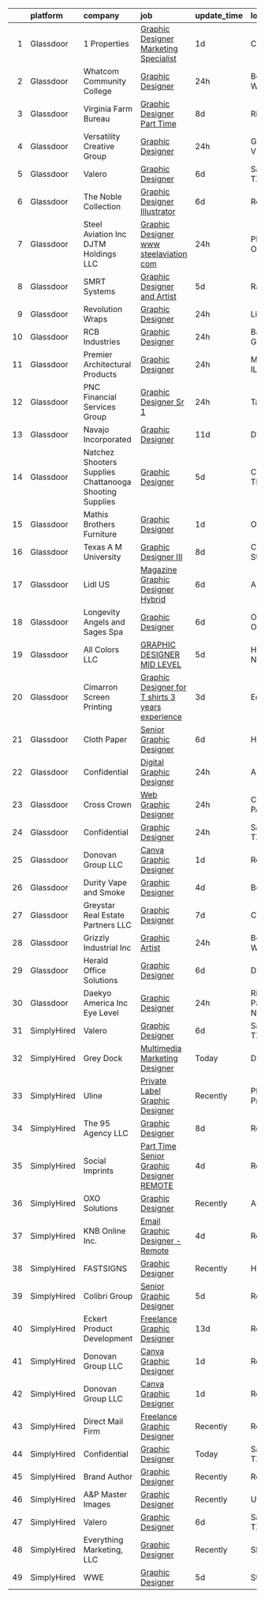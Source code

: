 

|    | platform    | company                                                 | job                                                                                                                                                                                                                                                                                                                                                                                                                                                                                                                                                                                                                                                                                                                                                                                                                                                                                                                                                                                                                                                                                                                                                                                                                                                                                                                                                                                                                                                                                                                                         | update_time   | location                    |
|---:|:------------|:--------------------------------------------------------|:--------------------------------------------------------------------------------------------------------------------------------------------------------------------------------------------------------------------------------------------------------------------------------------------------------------------------------------------------------------------------------------------------------------------------------------------------------------------------------------------------------------------------------------------------------------------------------------------------------------------------------------------------------------------------------------------------------------------------------------------------------------------------------------------------------------------------------------------------------------------------------------------------------------------------------------------------------------------------------------------------------------------------------------------------------------------------------------------------------------------------------------------------------------------------------------------------------------------------------------------------------------------------------------------------------------------------------------------------------------------------------------------------------------------------------------------------------------------------------------------------------------------------------------------|:--------------|:----------------------------|
|  1 | Glassdoor   | 1 Properties                                            | [Graphic Designer Marketing Specialist](https://www.glassdoor.com/partner/jobListing.htm?pos=125&ao=1110586&s=58&guid=00000182868bd95cad32ac354e0e21b0&src=GD_JOB_AD&t=SR&vt=w&ea=1&cs=1_0ad0cd5f&cb=1660114688702&jobListingId=1008060997331&cpc=1EC006BEB16B588D&jrtk=3-0-1ga38nmc5jm53801-1ga38nmcki9hu801-139a3e8c4904eee3--6NYlbfkN0BHIfC1zsKGIu0R3teaIu8liT7fbRNLaQeDQfcPJweUK16HKW-DuQby-UbYnZoFgSt1n5MRRHu61ZAurwxWmdWtFXdfv-njA7E-Hutoi7oANP-rVRpqZP8WCHG3hAtvkxBK6wxVO0kE0eHF8Wxiffu8XLLA0N86Gf7nJqsx8ZmRagGpOkU0E5Myp9OEydCl99RawvO-7ypuMqjG7Vbz65zLSsdHI9JbB1A_e6bmK5Sbtqfo8ovs8N9sqyqkpPiecqid5NF3nXx8NIvEDT0NlB7Y0p6cUYiFRKxYygJ3vEn4F7yxF3be79mBuowhj78sK5bkbICdBJIYmfx7wJ98_jaI1tHKxKRuYTalPNu8fVPzM4WRZNGq0X8DkyC7LAZlmdzQi-eMHVeh4q9GR-QatyOlpmNIZ13wdg3G0fy-5hoHRoP6NYavXg34O_zodw0FiJdYlcNmLDNsLp9tEKJpPcv1IDedXVSUIWbGheqmbXd2hdb7J9hUTOHJoUv1KSOVINFxV_-MpGv1TapOEju1EZbG)                                                                                                                                                                                                                                                                                                                                                                                                                                                                                                                                                                                                                                            | 1d            | Cheyenne, WY                |
|  2 | Glassdoor   | Whatcom Community College                               | [Graphic Designer](https://www.glassdoor.com/partner/jobListing.htm?pos=103&ao=1110586&s=58&guid=00000182868bd95cad32ac354e0e21b0&src=GD_JOB_AD&t=SR&vt=w&ea=1&cs=1_7d754ba6&cb=1660114688698&jobListingId=1008063394787&cpc=92BEE8AC7E71C1CB&jrtk=3-0-1ga38nmc5jm53801-1ga38nmcki9hu801-5c0aaa3471c3e776--6NYlbfkN0CHpSnjIPxMtekS58WZl5Olhjo2iWL5RjE_Boe0ccr3Ft9slSUHXB-20J12QU5NIDMgQzIRKm1a2ZZn1xF5Nuj5NVHpR1bsO65G8GUlSy0OBeWH6CB94Zr9NEnOtddEgoBbESFn4yeK40a13tKX4hMEL_NOxKcKmf92z4_SYmDg3DV9JvHQUD_1zBMcfEioRktOpQb84VG5Ib-zBUdIp235NPwY_ygOvcmybmT1hT8oBbDd1quYMHKbUJcFoeqL5r8zEC6WKmqjBtnWl3iiopoov7etY7evNLdQusQTz4MhBZ_iZeyvrzBwy_RdjLLPjkbqsgK_QTn8liAsIul74X0Ek2nwKXQz0gH6bZtPu5rYbEqyWrzONM8ywWjqZCAMaziGBw5f1BrNEl1zs-Rw18GbGgamjGM16LN2s0YPsuk8hOruHsV388s0wFvUbccQMfVv4gE4uEVhEn5Q4SfaYOi_3bedoQ5E4-IlzReam2ujlHNwrnMVLeBYaSiqud0FXUFFTYlTrxCYuA%3D%3D)                                                                                                                                                                                                                                                                                                                                                                                                                                                                                                                                                                                                                                                                     | 24h           | Bellingham, WA              |
|  3 | Glassdoor   | Virginia Farm Bureau                                    | [Graphic Designer   Part Time](https://www.glassdoor.com/partner/jobListing.htm?pos=117&ao=1110586&s=58&guid=00000182868bd95cad32ac354e0e21b0&src=GD_JOB_AD&t=SR&vt=w&ea=1&cs=1_c2672fd8&cb=1660114688700&jobListingId=1008045636837&cpc=7095061949A44974&jrtk=3-0-1ga38nmc5jm53801-1ga38nmcki9hu801-7bc8d4e062c80cc3--6NYlbfkN0D4X_QRYS2BmufYYgXxedQUM0t4X2MaWEFYSxZvJIaPT3O_nCTiknZdgvtrTtO9J8Ircli7JaT1Ss_MQtFoLfAR6VvAH-u_-x5L9JX9oiWbg_TVG6AKiSgbNUrelO0f8wMyM_F-GOnOu6ZJaBPFDeVmn8eqDDCQu4KVDrEiqx2iFsmgsHbtttzkOCDy3JEDjvj16Qk_gLoUNeRUszU6dnRlaSuaL1I_S6BX1PTqqXdq0l6irygruqC5vwnccdag4PKB4vk4a57xQ7n1OW5cKpjp04ibHiyVuVf8j9gKCaa0StahGxoL83o2_zVTb-ZWDT1F8FLdBR7FjlFWjytgQDZXVb9LAHp8u8dndK8lt0WMefQPsTM6bcYjdMh-0a4ZMuPV9QH2XE7ldzywXIUnJs4tMPs9_ccvtTmoQjFSqOkmTivIlzPc1kO200VHq8piBKceck47S9i2hGLaRX7oPVlUDX8gf7E57Q-XZzbeietu0s1N_ZDfkOeNSqyWBylWqhYxY0nxoxM7NZZC97QGDKulqyNgAkaobFTMMsnMc_iv_fbtsg1RQ4sF-GRoFZdmDT5G91bzFeEBIYyuyCQKIiM14e8GziKf9t72pxpWAdyTDAskKOvVDlaI0DCEI3-kpU45gR55kZhjObeaLgkeenmd)                                                                                                                                                                                                                                                                                                                                                                                                                                                                                                                     | 8d            | Richmond, VA                |
|  4 | Glassdoor   | Versatility Creative Group                              | [Graphic Designer](https://www.glassdoor.com/partner/jobListing.htm?pos=127&ao=1110586&s=58&guid=00000182868bd95cad32ac354e0e21b0&src=GD_JOB_AD&t=SR&vt=w&ea=1&cs=1_c5001882&cb=1660114688702&jobListingId=1008062734635&cpc=BAEB662971763A76&jrtk=3-0-1ga38nmc5jm53801-1ga38nmcki9hu801-7970885b273dcc0e--6NYlbfkN0D0ZqxdZg2TwcIemQ4yr89eGinLCR7bn2QHXosobzuZIHsiSwugb_1plVZr48VEy2XnD8YpqovaD0tJXtN72QvtqeJocTtrjsMZ0sNTc2Xpb9vuOiGgkkM-N5jiPgdMrWfdCO1t2NTzhoAHJnScav6PiUmBZwIqnqJZoVWvKk8mu13hS_iAZZDAOHjIdMDQ96Rkq6vhNF_hRnZiyosu2yiZFS7x8f-Z6a583P3uspQFwCTHUtSYeBF2R4_L3Z_9m21noJlwBBMofoLAOkReuk0YzFfXIR4ZJ9zwhhBo8gCv1q7Hq6FTvhHO6DGLAe6MPlkH24FtjBwe7KEiwjNmdvbOpc-qSkQBr-Qj6kegzkfuOJ8myYKgUEpNYHDTZyjdfK7UsS2cqcyl0QjDGI4wCtFayZOLktm9UOl7YQlvbxllZSAvlS1vqbtlfGrOIKSA4eA3BJDGTkYVa9cpNrmof2IvrT4QyDtcAKItR6iH5fnWBo7F5zFuxuf30h54hjvfT58%3D)                                                                                                                                                                                                                                                                                                                                                                                                                                                                                                                                                                                                                                                                                   | 24h           | Greenwood Village, CO       |
|  5 | Glassdoor   | Valero                                                  | [Graphic Designer](https://www.glassdoor.com/partner/jobListing.htm?pos=108&ao=1110586&s=58&guid=00000182868bd95cad32ac354e0e21b0&src=GD_JOB_AD&t=SR&vt=w&cs=1_2f5a2f51&cb=1660114688698&jobListingId=1008051620888&cpc=870769263AED881C&jrtk=3-0-1ga38nmc5jm53801-1ga38nmcki9hu801-65aaa0433a4dbef4--6NYlbfkN0DrvL2hC1bZ6ECT2sk_Va1hSBNT_RgoQsOa5JbNSenMOirO2RkJ00I0v9joLx0OVrLLSmnO9HSnctxmvr2l-dbso1DdAvWpO4AuPew1d4QdHDZPUkrmV4vOUa14c219PRgZAE-a1_UIyxXnTYd-j8vW1VcpXktDUdrzTUpgpMQi7IZDsTSG18GO4KfSIwnshSlmI8nKlcrezWnbUMjPR00US8JaIYyRTqsS4rTQ91QPCvHAzUIq-6Lk60e4mdy14KdwJHt9gfgyhLmTXky0Ndv_3zAgidKrrnUzhdmasLCml6V5oQpPVaFxONL0xUu1biHOrS8MLDhpRhAKQl3frPPQt7prc3PNnNfqV_wYy2-MhggICInrPOESsJGPgMtp9I1mDuwzLI1zPJL_vAw9X1vhyXFGwPcTxeQTNDf1XLMlbbxw2dh4RadITmEIOhDxa8FkjxK9Fi9AOAFPu-E6M2HTqy9DXF0svx45x8rlVjcQLdrdYJ1GAWed6-58I_5JbCs5ZAMcdE5DiaCnkSBUnbcA8Ff-jOT7lA2YpDixmCTX79NEl01G1hc42GpiZ73zsOjKjq8FGa9jg4rWvsMeaCW21i-F6TuZl4g%3D)                                                                                                                                                                                                                                                                                                                                                                                                                                                                                                                                                                                        | 6d            | San Antonio, TX             |
|  6 | Glassdoor   | The Noble Collection                                    | [Graphic Designer Illustrator](https://www.glassdoor.com/partner/jobListing.htm?pos=122&ao=1110586&s=58&guid=00000182868bd95cad32ac354e0e21b0&src=GD_JOB_AD&t=SR&vt=w&ea=1&cs=1_cc7f298b&cb=1660114688701&jobListingId=1008050241473&cpc=39A4E8CE329AB187&jrtk=3-0-1ga38nmc5jm53801-1ga38nmcki9hu801-faeb56d8098e195a--6NYlbfkN0BQwH7wD2gC4RSkNIv97hJpZ1fz2K5fEvY6JqhS7ap604x0dQkWfTzFOUdK1sLnxDlNFoVuKgfe2U2-vE_gCDOWhQ8ccCjGojzEgP2sgHKmahFYv1ceStdZHV3OtjX_rrM3svPTqfuWypqkSnuC9xFnt8eTc--ky8F4VGHM5jn1SlHHA-pfPGNnFBZFY8cpN1AwXEQT9CGRuGq0SPqc5aRnrY8KNxNNrSVRf7E3-AEBLWfVrKh4tzX1VMSCyxF7T8262GteFzs46X5mOSwUHx-NX9ikXAYpLfpR9E0-BsZt1d-c8PhquNl3vAX5QIaW9KsuylWiOWrM5_BT0zoSEI04MGhXwGoZiIejli2RyEGAl-9KeuYlKGNwt5VPzpFnhXV7m6uS5LKxCyjeUbd8pUBcyyIAMmtwnUrmxl_A1HGkp_hb14OsSd15RptWrOYmNSO6ggOSC6NNNePmsxnkJSORQt-ba4oUa3GlG-0WV148HDGjsnALl2FWn90vL_E7QRQZ0wP3bpqKCw%3D%3D)                                                                                                                                                                                                                                                                                                                                                                                                                                                                                                                                                                                                                                                         | 6d            | Reston, VA                  |
|  7 | Glassdoor   | Steel Aviation  Inc    DJTM Holdings  LLC               | [Graphic Designer www steelaviation com](https://www.glassdoor.com/partner/jobListing.htm?pos=106&ao=1110586&s=58&guid=00000182868bd95cad32ac354e0e21b0&src=GD_JOB_AD&t=SR&vt=w&ea=1&cs=1_2ddfe040&cb=1660114688698&jobListingId=1008063732378&cpc=786328B4A40DC555&jrtk=3-0-1ga38nmc5jm53801-1ga38nmcki9hu801-46910d26a6da8f3c--6NYlbfkN0B-pe8Gm4Hj0udb7c9Tj1p0JUw8-A1xT2E1cR9dDsAThMwvdhGtbVqJR9VxGf-3Fjod1UP11wqbVMjhtAqpYXyD_u6IA7S-rwcFDBngQkm3A8DQrFunFlSISbnefmmbZIG0JPxhPdfJxeAJ15Q13zUHHwZQtM4EoRcf4B_2AEouJIUr-bkwpj-8FbjGa-1ccI3ziHa0UOZnV1ywVKA0HYuQvS9gE4MDB7rojTb1MAasoHwDlOv9sO6gzTMMrRS0N1wfglFfWP6wnCznBIrfgh1mg_6b2RFDY_0lylGRWcPOlr8Lp-ZPSe6pnse8LeQC4DL202jkVPAFssgZH-Lg32Aitl6iTWV5y9eWNJuUaVrzDxJFY4mxGeKuhleMURPqqKRjjNBNqBkyURi50nFjBB69p3n_uP42SWs-KgEmufxTwSSAA7-Mo5GHWxOe9Ua1hGbbtvPXNJCbipmbdXwo4rEyC0_vjGNMXmqt9Aycn9rPk2-BgkeplAhwg8oopFOc7AFFeu41O6d1VQ%3D%3D)                                                                                                                                                                                                                                                                                                                                                                                                                                                                                                                                                                                                                                               | 24h           | Phillipsburg, OH            |
|  8 | Glassdoor   | SMRT Systems                                            | [Graphic Designer and Artist](https://www.glassdoor.com/partner/jobListing.htm?pos=107&ao=1110586&s=58&guid=00000182868bd95cad32ac354e0e21b0&src=GD_JOB_AD&t=SR&vt=w&ea=1&cs=1_349daf61&cb=1660114688699&jobListingId=1008053381432&cpc=F793441F64F6F721&jrtk=3-0-1ga38nmc5jm53801-1ga38nmcki9hu801-ba55070ed9c24217--6NYlbfkN0CIBn5FhhPwRXtxX900Z6tCbq2X-XKShw3uFTUnaM50aqCldGlF5wsGEwnOTWm7unoFom-rNIZXyFdW0TEj3YtmrjRrAIEB_H_EBE3Zd9K0F0C50fHb6elqKU_DFkceOE7_S2cem7qDSNrwaclqJe1S69s_9mKaveZJyW9lwTY60EYaF_LoEmI4QgBoF39IGHMEmy1biAhp8-T6liG5b-0eJ08VVpPF4PHNnd8HvaPyzT3opOF31oiI8Cph5kBk3TCkVu9oFpSUOFwa8oDZuRmtrwYQKLkpgeqswNLN9yaoSgCECMtKMc29siwOgTJO6u8e-VwobgewaZBE79W28xyVvqhyzhkZp5gt0a3oQcWMTnUr4Ik9jqwzESEGq1yi1ccEIymC7vL4U9r2u1b3BSTU6QfBJMOU-z3W49R_kfolVO1V2Vfa7j-ZT6fKcxb0UG4lWahz403CsO62it74xigeM5BJ8HS_WMrHzHHKeWM5X5vAw4IA9lWyFfYRqkQUv94FFB3U6V9_-w%3D%3D)                                                                                                                                                                                                                                                                                                                                                                                                                                                                                                                                                                                                                                                          | 5d            | Raleigh, NC                 |
|  9 | Glassdoor   | Revolution Wraps                                        | [Graphic Designer](https://www.glassdoor.com/partner/jobListing.htm?pos=104&ao=1110586&s=58&guid=00000182868bd95cad32ac354e0e21b0&src=GD_JOB_AD&t=SR&vt=w&ea=1&cs=1_e9704552&cb=1660114688698&jobListingId=1008062809980&cpc=320F474EFE2ECF9F&jrtk=3-0-1ga38nmc5jm53801-1ga38nmcki9hu801-100a3b50f9e0fea9--6NYlbfkN0D13e5WZNmL3NOCZfKhdGxhPBGABQGF4LZbiKrGlM3Wqb8ivdl3f1nicDHyvlL4GtI3uDSgBseqoJkBk13izcl-HC-wSZAP8P2M_kXfg3BylwFdajVm82Uv03koYN6b1gM7PeVhZexsax7JxYo48-jVIoQMW4QYlzTVS4LichqN1F7DfTOtIzD0NIOJafCzh5B62qzrnKFNPnvkdiJroMpBfmET2sPSQ8ogu_zenL50AmgnsdOUT1IOc486AZdv1McrkRY-IWQggDCldR0sCOi78iu7TEDuMIvto19HMJZ9D2pQbh190C8CZdkPkrtFLCxUPDCBJZKL6yyll8OAgsk_5b-C6ztb7lODWIxYbVL2JIwbtlnIK5fJvAGCIVwyJBkRNGgWaMxvYfUPILmCezcrvZH1UOggXitDjxy2Cb_uhyg_nR39TugxPL9XZ10tnOkftg8Z_K2v7sKat4yWxpTxP7j8cma_8koCVAQVgyZdljjRy2DeqpOHuGGAy0vulak%3D)                                                                                                                                                                                                                                                                                                                                                                                                                                                                                                                                                                                                                                                                                   | 24h           | Lincoln, NE                 |
| 10 | Glassdoor   | RCB Industries                                          | [Graphic Designer](https://www.glassdoor.com/partner/jobListing.htm?pos=129&ao=1110586&s=58&guid=00000182868bd95cad32ac354e0e21b0&src=GD_JOB_AD&t=SR&vt=w&ea=1&cs=1_98904309&cb=1660114688702&jobListingId=1008062636583&cpc=8AC01DCC8FF2DC38&jrtk=3-0-1ga38nmc5jm53801-1ga38nmcki9hu801-3f67279652692388--6NYlbfkN0DsBOlmEAMqZtav1V1WKZO3RUElpafjggtWvxyDQ3xFSizXPSZQh0WdVncOrghA5Uipvbk_ZKF1HxpDBOGjO4hGrN2LP0G3BESB2YPLzuqTLiNQTzubtNeAU_qRh5Y3gD1t3BpOI7EsoiUGOSgYm_UC7_egp7qGOueLxdryu-x_moJdekRz1vqMv43r7AnRHLlMQr05wkihC1Bi9Bc2ahXP2kYxZgbB3f7b5rbjy_vrIEW0ENNB5ZOflTJCOA_cKFDWFJpaBRLaF9C-4fjkV3tp1mVQVpa6_CBnAksvdca2G59Jn5PYxVHLw0gJMkLTqbU-XKpJSEWLm_DlK3K3tNJPIiTnfO2-OGEislu8NRnKKIfkXIaOfdXTahl_giaDJJ1rnPvbubqO8lSirWlyCzIiT7YtBzZWtRZLB9YO9g3N90Zr3A8Vkru1cGXm60LH5sn77u_LcCbUc37HpVqWaDV3aUwQ-FRoYoWRsx1-o1naTqQTZVT_hQ6NqEjBM4vtAKaVfzvfXeRRcw%3D%3D)                                                                                                                                                                                                                                                                                                                                                                                                                                                                                                                                                                                                                                                                     | 24h           | Ball Ground, GA             |
| 11 | Glassdoor   | Premier Architectural Products                          | [Graphic Designer](https://www.glassdoor.com/partner/jobListing.htm?pos=116&ao=1110586&s=58&guid=00000182868bd95cad32ac354e0e21b0&src=GD_JOB_AD&t=SR&vt=w&ea=1&cs=1_a901df9b&cb=1660114688700&jobListingId=1008062602461&cpc=82B3195DA92CAF92&jrtk=3-0-1ga38nmc5jm53801-1ga38nmcki9hu801-b3af24551f0da508--6NYlbfkN0AgfcQhIBsIci3WEG-Gq5VjpvCIZiW_6GG9UMSSEbKt0AMWOfAWDqSwRoKRGUHUPXNdmBBGotjU7_LvRwx0Ki-vsIT5W39qta4zG3Hnw4nwK_2sjUL3kRTCj_ZmkoybBSvQO3_e4_-3RS1fQar83gfa8MKPiObBCnqNDPBdRem7G49r3WYF_PQ5qykhNR-CLqKhpUZbCWa7FlzpWz0QpPqf-beCRRLn764JHKJweUn64YcOt0eeZXu9R0oVAsBm-dwLIUxBgeALlpIrVnCe_ayePMdOnFYCK_zDLkXsVEifGOmoiTjUKErC0yMefBfHglwgmhm20Bc5r2XYv2wycK7Q6gdADmvC5jfY3kiX0dkmwt46vWn-7aj3znGcNzZ_V0lB7wLG2mJp-YjSQAEwH85yC_pGdbFt3ZTFDtvNQ2dGBU4-sm3IxvPDQI7ZW1EWztzyz6e2FQ-bnq08I4yedJO71dk4gU5BzegTU5i9cnvBw-0Z7Lz1KHf-MVs4BhBwlZA%3D)                                                                                                                                                                                                                                                                                                                                                                                                                                                                                                                                                                                                                                                                                   | 24h           | Montgomery, IL              |
| 12 | Glassdoor   | PNC Financial Services Group                            | [Graphic Designer Sr 1](https://www.glassdoor.com/partner/jobListing.htm?pos=128&ao=1110586&s=58&guid=00000182868bd95cad32ac354e0e21b0&src=GD_JOB_AD&t=SR&vt=w&cs=1_6155ef7a&cb=1660114688702&jobListingId=1008062765217&cpc=654405A9B1E0A9F5&jrtk=3-0-1ga38nmc5jm53801-1ga38nmcki9hu801-3ef6241d4aaf2fdf--6NYlbfkN0AMofH_6zXbiqn6xehDj89HQNfpf30LHk40Y3Yl5cZTpp_cLCpVqmU1EYEhYgqBRCwx5s7A28uLIuJ7neO4TBBu6RYA6K7xO4XcLxBn3p73nz1ZmQV_61c0alk9A0ncECYP7HHvMhHniQo4Hg4pZ-wKjM1cUpiBww3soZQOmkVfMpaZ5bMGLj5YqQbwpY7p4do9x5Ih5ak81hDURdowgnN6kf8cffHCAy5sxlRYXjmbFloydjk42DiIqPOazVdh25FlFTpv5T2UQCkzlnbJCKe-8ArNuVbJ_DssAu_xYKCs_nYXooBQi-O8HHucBc5efBv-HWSeidMnEayEM_DVDq-J4sTczYu2FO_bdJWfr81AhbutrrHj3Hpa79EHEjDxDMuaIpbsaBuhpb6PV4ziSOCWtXRyt6nvdL0rruyfGWm7pE1yjrXNTjCHVyTxIqOrVjXZng2vcioEaDVO3NvbNGLcQExhWLx5yATlx7lswOhb1F4Haqs4lDR2iQJ3qQjYApvd-c3ZwzCcgW202_Em4Bw-I_otW0disztq6zKMIC4P2ZouU8vZp4L-oEg7pBEnyHKxMYTFlgvCOlmD--PwJg59HOFufIspat18-kCTzT8yTa693Z2WER58hRpJZB4wOUz8PR5ul6W9GUYWfpEAihFP6tUX93SfAuPagNLX-FOM3LUXgIA1YbosdLHB9aYUBR54BLtuVpDqGf8fEKvO4fzywqf-JOga7i-bxdQFJqdVls8bMl5gvWC63oTfGexI8zG-vuwUj4Xf8DLT7yzxOgqXDk9n_1ke0rDhfxsq-flRt6sbQdisdktsLVaCiuEVUFSr93RgNF1Vb31LtGIL3jqUtx3w1a11kihirpZgGRirpxshJwJkbqJRhp1tzYCmgm5X6yI5iHJ79Mj2cgaleu9Hrbkm0ZOpnmF4JetN9khJFvAZaZ9m1gh_0x0zRMZbhhGVqgYxI7UGIPQ36LJfPBx36nDE0kw7YGbcsFevFfmiv9R1_3RRfrEzKWGj95jYDPCQFNBEgYvkzREjqG_3fZOLGptvz6Fm5Fdzyz9ehnqPWTOpj36i3HhWEUeF9UpiYsElFXK-7OXNlRmoI7mT7ljAOsSs2Z0Av1t9P8zwxVrc6cyMnakm-_e-3i4bFyL5RrPTo_lwW_fB0qzn7nlAZsHx) | 24h           | Tampa, FL                   |
| 13 | Glassdoor   | Navajo Incorporated                                     | [Graphic Designer](https://www.glassdoor.com/partner/jobListing.htm?pos=118&ao=1110586&s=58&guid=00000182868bd95cad32ac354e0e21b0&src=GD_JOB_AD&t=SR&vt=w&ea=1&cs=1_13736bf7&cb=1660114688701&jobListingId=1008038522407&cpc=2C031D2D3FF29DE7&jrtk=3-0-1ga38nmc5jm53801-1ga38nmcki9hu801-b939904776b82a36--6NYlbfkN0DgXT7YCS3Ryk8bp4TXZWYDkJF6YoVY8FYtwaoop9vuS7oXhYx5u90B6svXuK9nTUCnArAPaekywoDSEXCEyiuJAdQWyiAdUmbew4e3LJLBWzqGmCRfXEnQGLZzpcYCwShB0KyuQiBiNbcvujz2Jc-hiQEVBXRgg2L9HJ2xAD8zNsYxBkzLefnCZ-JtC8gKvyh8NGqjMSB8wIyW72o5mYB1StMiXyJO2YivEz3MPa4JeEhpxnHoefU3nuMblF7sfY7-0sbgrYaiYaHy8Tz9V2sU4iVskr46uvVYITvTu_Rl5u7htvmSycc5cg1QWO-av1W5FtV1oM0k3csBFfK1YqkzgedjsgBBWWW1IkKVP1qR-8yQJkqvAjIhtQeLvnty22AYmJjZHxW5VKRGrOYkjDA6zKr_vq37Tu1T0hBfBMFNQP-UtXo7_U4pFRq2C5nbVIBymLT4cgXCn8IKS59poduOktahDo45tG-15HKKGiEjDdJP76V0GZ3dgkxz3nNRb5k%3D)                                                                                                                                                                                                                                                                                                                                                                                                                                                                                                                                                                                                                                                                                   | 11d           | Denver, CO                  |
| 14 | Glassdoor   | Natchez Shooters Supplies Chattanooga Shooting Supplies | [Graphic Designer](https://www.glassdoor.com/partner/jobListing.htm?pos=105&ao=1110586&s=58&guid=00000182868bd95cad32ac354e0e21b0&src=GD_JOB_AD&t=SR&vt=w&ea=1&cs=1_5308df3e&cb=1660114688698&jobListingId=1008053293030&cpc=1AD9FB1E01C94A37&jrtk=3-0-1ga38nmc5jm53801-1ga38nmcki9hu801-8779828a13d70c64--6NYlbfkN0DdLn5tXN_RiyJSiFodarGZFJKa8s6F6AK0THPBWp05MSIb68-SkO78-RX_a7OtbYyQsfed0jk7DbV8t-sWhG02xPK3eChSJi_2T_0CvZ00Pj54tCZyNdg7cICxKSotT63vRlj6pC6_7XB8LBvkBItSqf0sMiWwAL-2Mym_N1pV-eLarAeNyi6yunTt6CFi2pCylIjI-P1UqQDQKNM0UmLmb6_QYZlKWQgL_Cg0cAdUS_U0R3Lyv4b9qjaP2A3ZFy6nbyyJTnC_ZJ46KtuQkyr8nnPWItCHi7gQv7KFg5J5I90QSr9UOYI8fCRivPes0N7eeHLQuOwP6nBsrEjK8wcx5NwXDjUjfyWcI2hyANjy6hemAMPpYT4dJCeVRtuRXl6y2YCBH04dXAJFsIv6Zkel-YidnAM54xJygFegVXAxR3hhWQJdXvXhoZpLcOfOdneIhkFcxrIZIDuBn4_J6iRnos3ssrRWFwzfpIdpJheQDpS5quhHXzRcHi5T8adk5vs%3D)                                                                                                                                                                                                                                                                                                                                                                                                                                                                                                                                                                                                                                                                                   | 5d            | Chattanooga, TN             |
| 15 | Glassdoor   | Mathis Brothers Furniture                               | [Graphic Designer](https://www.glassdoor.com/partner/jobListing.htm?pos=120&ao=1110586&s=58&guid=00000182868bd95cad32ac354e0e21b0&src=GD_JOB_AD&t=SR&vt=w&ea=1&cs=1_04181382&cb=1660114688701&jobListingId=1008060307857&cpc=3DB599BF2F4828F0&jrtk=3-0-1ga38nmc5jm53801-1ga38nmcki9hu801-4e1ebc7f65bfd504--6NYlbfkN0A-djQU7rdMI0qb8v3n278GJbzO_sCQ8CwulPSqKBKL70rwJX6FwugYe260M2G7gBq7SzfM4VLfyC7KQ5AoDVu76FWbsaY7IvCEf-h_96juX1pW24i-PoVfAwqLjtyzRTZMmzkWTD5IVhRpe4pj5AZpxWGuNbq0Gmuaprl5gB-1KVFeT1J3wGJkLoywU_GkEcFYPgp7ed2nxz0u4xXpvZceXbyGvJxDgW8jdINKAimgkxC1EP09mPg2pbKMku1oWtVjeFmQPMdWS9mE6t-KE1QTqf0IAkgYVXiW-m-Oifx4H4CgAkTn_QAcyX7tZ22Ro6byppucDOXAFre60ZL7tOATNcy3Vmz7sRkxbLUvWhiA6I3-fR9XHzcfNO7zuJ_hIE0BG3XAwEOlVg_JvFrIM-nXjDMSgORY8BCqbNpIbPsI7UxiI_SWaNMOxyC9fn74dpSG03lwv3jEmJaVakXDwZFnZqzXQEGoCQHLGZobhUufQgbm199rMFKXqY0wKcghFmw%3D)                                                                                                                                                                                                                                                                                                                                                                                                                                                                                                                                                                                                                                                                                   | 1d            | Ontario, CA                 |
| 16 | Glassdoor   | Texas A M University                                    | [Graphic Designer III](https://www.glassdoor.com/partner/jobListing.htm?pos=102&ao=1110586&s=58&guid=00000182868bd95cad32ac354e0e21b0&src=GD_JOB_AD&t=SR&vt=w&cs=1_2dec74e8&cb=1660114688697&jobListingId=1008044596364&cpc=2F2C49D632A77FE0&jrtk=3-0-1ga38nmc5jm53801-1ga38nmcki9hu801-7eec87ae4d6eb651--6NYlbfkN0DakAe_U2cOGh4VMdOf8vFEGhXP9L9XBqa1ytWQKoJqTfqvc3LJbXSSRY_vx01DluCZ98p4-Bo_ETEvlJ98ci6UK1hdfNcOPkDgalVPZ7lguqZviECa28jjmWimr19oxWd0X69UrZO05eV0-txa2znGgVaObK7624EXwHHxgxxxqi7cSv6A-uBDAMkZY3GJf9_9crtMWcdEgj23O0w5qWqDkArN_-E2k3VNdiMWUhhSz6d3-kEZRLmKx7mOpjSdkEIM_3rFS0cWiuTuyEgbTgpr7yXFwUT8sN5H-O48YHZy_Mnlf9jKuOCACJQc3oGPA7zvEgS8xp0-kig9xDD24v8d-OAJWE7J1Tt2KvAyS37OFl56uNZornz9_veVk34isMl3CUFHrSHONDk3mOwoXWVDqNreksVN51IgEfrcBwLFRmiF9dX1ZzZAdFgNB_9_MF3wtmbR_Ljt42i-53Aw7U2tGv7Td3QmiDDGXGAfxLaLCDmqZBvm-i70IprS2V2eqJJkSy4hgBScDBamH1Jc4nFVF4DR_2kRjdgO1E10jY4nvyGSBXtoB_Q3tcVh15BuL4s%3D)                                                                                                                                                                                                                                                                                                                                                                                                                                                                                                                                                                                                                    | 8d            | College Station, TX         |
| 17 | Glassdoor   | Lidl US                                                 | [Magazine Graphic Designer  Hybrid ](https://www.glassdoor.com/partner/jobListing.htm?pos=115&ao=1110586&s=58&guid=00000182868bd95cad32ac354e0e21b0&src=GD_JOB_AD&t=SR&vt=w&cs=1_24ca8b21&cb=1660114688699&jobListingId=1008051173274&cpc=883DC43018083D9A&jrtk=3-0-1ga38nmc5jm53801-1ga38nmcki9hu801-ca63947a432bc4b4--6NYlbfkN0B7lF4gd9LLEYBrGqWuHscbhgZWYIDZvIdUMuh70svRVlXrsVJWsAe4yv5l_hMWg7mBILa72tfLSrcRajTW3CWRRFVnSZqhe-c1pKE2837t5prZ-F7f6Nx-3VhE_Rx7UaTLBXydj5jV71VOsjt83KxTLL8dzQYLqXHY-AJD2I3ibEFOwYUDyHG0EM3D88ofzW-bhRTNTbnrq-GngMzWLolCCwFv6QAxT2HPs6W0n-hScj2sNgngvyJaBdbQmLrmWTNCsVrngrLYp8WYmi_4UmaR_ywgGlgaluSOE2WlOCMdH62PzfDS3M9TdgXwnjDPnaX1spiOKmhRoV6Adp2DT8xJbY0vSeDHs_40prkAm1i2crf5g60JN9KxZZCQvZR5NjLfjaY-_AiXUyR_Pfx87Kr4gidK7Ggx1hRmGEZAJPkW8zF3i97W5xBuOHUBeOASNE01CrThKdoL1sDwPQnbx7fnSds50GgYNqAvtim7mjTsWDASrwdKrmLkK5gY6HAwjwUPpPsPkQ7hrU1UigIlK5tszE31tnSH4zfSauNAjbDafTa3clJu_s5kmRZCmCUiCTuDBMhQX07svCg5bcuCOCQE)                                                                                                                                                                                                                                                                                                                                                                                                                                                                                                                                                                                    | 6d            | Arlington, VA               |
| 18 | Glassdoor   | Longevity   Angels and Sages Spa                        | [Graphic Designer](https://www.glassdoor.com/partner/jobListing.htm?pos=123&ao=1110586&s=58&guid=00000182868bd95cad32ac354e0e21b0&src=GD_JOB_AD&t=SR&vt=w&ea=1&cs=1_b0db3009&cb=1660114688701&jobListingId=1008050454239&cpc=90C4CD7F4113B630&jrtk=3-0-1ga38nmc5jm53801-1ga38nmcki9hu801-15c71b940c39f9f4--6NYlbfkN0BxkLIcfe0oqaYINownie861a0BJtkzmJW-WyGv8J0JYNFW8oQHz1wbvRYkxWCYJWjLd4YLwsY29QoGXX_FUHAaXnHedxdqhNhVCh48nsSNLBmRa5tuLxMAyzBt3FiaW4KgP9zh_i90gz5UAgHkHTEMoWLp4RghKXT75Wg1YxJtLHJt2XpbhV164-rVVzFH_ACJVhLcnW8UY0YFD7QEjbg1foLWFntfW_CsdKUrJyfyvsxpFIqtB6Vzfw6Ik3v9GpV7DEI6SuJ_N1mWihjH3zWKrPuMsCfE2a1oYxglWPYS28cXuRwqDKUqr_SVPIg56LIabbqgal4xhIg4Vc2uD_xaqBhvZRmK9pXSOgvJq7i7dis6WsPTXc0nM6JTuJPRJaMmWOvcnR92E1TWyfZqzirLW4jJkY9QsOdWhSVgGswfhoD3L4O1gbniLs_MiUa6w-UQ9bvqgHhY6WqUpladmlAMB6P9RgC3JGndjb6ktoJOnwmykrOytJJoyLmlvijVnBc%3D)                                                                                                                                                                                                                                                                                                                                                                                                                                                                                                                                                                                                                                                                                   | 6d            | Oklahoma City, OK           |
| 19 | Glassdoor   | All Colors  LLC                                         | [GRAPHIC DESIGNER   MID LEVEL](https://www.glassdoor.com/partner/jobListing.htm?pos=121&ao=1110586&s=58&guid=00000182868bd95cad32ac354e0e21b0&src=GD_JOB_AD&t=SR&vt=w&ea=1&cs=1_92a31a93&cb=1660114688701&jobListingId=1008053585287&cpc=BC94DADD91C18169&jrtk=3-0-1ga38nmc5jm53801-1ga38nmcki9hu801-0a2e8a3066e11b4c--6NYlbfkN0DfhRLDY5E7BVY3xhBTAobuSaZ3WR2SqAJ-w4NHeQGDZ7IzEziFaDSEEd0eF287Ezssw-XiIcVxe6g9rvQHdUx7yXVBhSo-gR22SFiln21-EqGAqaHRmH4weInW3_kehEVPbt83m3PoIIAUT_PfXKFCHvpC8DE_sxUKHn2iuSdBgnnJ7ZBFzExt4JmE9WP82g6EpyJVBaxZ1xIyu5GD3y3o14gRtbj4wVr0ifHAgHzyJWKqUoGXAXg-lK9VU2MQ7ZTHq8nP878ubbtiJdxtpcPKtIQWnP0QxL2xy358ayZkz_ZAUuvVRddsAbvgtzcz-FbaXEMqM0RIpyyx3sudgmZJFg8KZBt5JOWMTp51Qd6o8fZk6J-iPRumzc-mUFM7dBWNonex_f9xRI46cXLFOJGaaP3AN99PBWciJrJGkK-7vjOCS48DQ_Y3BCdPyM6lv_vpqhBHl_PH8quMI-GZjMAbrtZPAiT5EgRAuxV3dWoYjuzP6EN7fMSSNhkAv1haT-s7nCzQ9D4dNw%3D%3D)                                                                                                                                                                                                                                                                                                                                                                                                                                                                                                                                                                                                                                                         | 5d            | Highland Park, NJ           |
| 20 | Glassdoor   | Cimarron Screen Printing                                | [Graphic Designer for T shirts   3 years experience](https://www.glassdoor.com/partner/jobListing.htm?pos=119&ao=1110586&s=58&guid=00000182868bd95cad32ac354e0e21b0&src=GD_JOB_AD&t=SR&vt=w&ea=1&cs=1_91ad3940&cb=1660114688701&jobListingId=1008057373579&cpc=40021B6B9FB64F38&jrtk=3-0-1ga38nmc5jm53801-1ga38nmcki9hu801-19542cd2b7588ac1--6NYlbfkN0C9nBMk8ktorBdifuLA2qai5G_fmPG4BJReNgYQnZZyTl4XIosj9fInH8ckWMcZ1Gte7JgKinavMrc26aSOsYoVJy3O9F37uknkQnWxhnzGGqG9tEdL6Y86OCM4HAyTy4QrpXX_zA-YoM9YMFaB0VDhAS6fqk5UIqy8mYm1YDQzVRlD7S_kZg8VqnR-juFL0SYalfNhFqUt6aVOKT0FuR9ReZfWz9WPHj8LjhtYLvJhD5CiuN3ll0Sawuw7zfce-u1RONwYN0x9i7G1U5uZMWs99rSRIDD7cku7sDN_ODH4KcsbAWFoQhkaMGc_9uYF3VVm9ElMdIYFhSvaDJMae70uIB6w0cELEelXp8jqBtdpNJ_CZKVdp9B1B1MF8qRyzQma0Mys05BIj4Iveeg2SL-99TaNG7yApnDxHykgGiIz--hPvxOM8qLc2YtwMf4P1LvApCre5JfVVLZPmAjIxb6eSl6S_973VJl1twRp7fzyiJzV4iEtMyXxdJcBIS7woPK3BuH1h59Yyg%3D%3D)                                                                                                                                                                                                                                                                                                                                                                                                                                                                                                                                                                                                                                   | 3d            | Edmond, OK                  |
| 21 | Glassdoor   | Cloth   Paper                                           | [Senior Graphic Designer](https://www.glassdoor.com/partner/jobListing.htm?pos=113&ao=1110586&s=58&guid=00000182868bd95cad32ac354e0e21b0&src=GD_JOB_AD&t=SR&vt=w&ea=1&cs=1_172bcc7c&cb=1660114688700&jobListingId=1008050555356&cpc=AD396490361E83B7&jrtk=3-0-1ga38nmc5jm53801-1ga38nmcki9hu801-e20a2ec203d4fbf1--6NYlbfkN0C2MsYJL2-v0hr-Ox8pePttoXTa_LO6yqdpWnMQbSkQSGBzhaXrqRdpWFnAU8LsPqWmLjH-oqKJhf6RnkPiynIcLhSpwWFGMRPOy8pVFMipsvaSpqOPBfoRlpxp7IyZMIdHk1HYq3veh8pVoiTl2Hl5oJbSqUtHWgqnrD76zahKrNdmO-MLTDkIZMMkCMFQZxKW9bjYOI67_9zb685Ln6bLSTXqJ_XqceWhAFyZxYBAq9UkpKP5oNx9Hi52a_nTujycMVYoFtvx8AEwbpEqS3GDQe8wKsoJh2NbjzO_uWEIMQ6r27fKy9fw54sIupndaTEWeGzsgu7SxUw0IOEZEvvJl-3Q6JVBPVOf4FiwLsJno9-9odfaZwVh-qRV3v8MdzpmW8Kt47jE8xGsjrFL6KBnpna2krbcpt4hN7fdrURblHSoWPrUGssAP3UIrdG5tTdMYMcAA8ZEBWxiiiNq85P6I_PK5Nv8zBv6ikANzSjMOZKQ1uWa2XKyQvO72mfgVS9YZUdH2ieMIg%3D%3D)                                                                                                                                                                                                                                                                                                                                                                                                                                                                                                                                                                                                                                                              | 6d            | Henrico, VA                 |
| 22 | Glassdoor   | Confidential                                            | [Digital Graphic Designer](https://www.glassdoor.com/partner/jobListing.htm?pos=110&ao=1110586&s=58&guid=00000182868bd95cad32ac354e0e21b0&src=GD_JOB_AD&t=SR&vt=w&ea=1&cs=1_2c14a000&cb=1660114688699&jobListingId=1008063746773&cpc=F5E96E35A1725171&jrtk=3-0-1ga38nmc5jm53801-1ga38nmcki9hu801-6d1d13ccbe699e74--6NYlbfkN0BTy4Vq3kUv-8E8fBOrhZt-7WJQYqv7u2ur6JnxlE7nq4-qXnbw0pV0UrdyI12e7CTAfiQqyE0ao1TCDxJeGbfhSbA70wI2PjvG_WFsEcrNd7wdkLDaL8iy1AYTr56OYfZvkGuMo3WEwEmMBSkpCVyDmVIOlr82tZpSZlaeFNj3jx42PSS8ztcaPv8eEum8SuH9-DojsoEbKETGaWrb5wKELViYJgXPOa4CUUtvr8eFBJwS8czWckr92XtNF6bwo7sFmjbzXDGqsDsABXF8aLZtI664Xr9Limlr3UlvRAdcwLarkRGKNQQ-ICc0AaTH4pEKNl7JIm7C6lbvHImR9l2RFq2SJZGb2C_DURSMHgnlzuy7L9KS8qKbMT1-sLK1xRkKTrIxssR8gzSLYzFqSoFHeTc97P0Rca9EwDcNkKy41FdiBeHAeoHxT59pbRzzNnV0-YtO5gWmYgYTs1LsxhVd-mSyY6DeOc87GxqjR_uYxCXbbAvaz-H820dTcXmyDnE%3D)                                                                                                                                                                                                                                                                                                                                                                                                                                                                                                                                                                                                                                                                           | 24h           | Austin, TX                  |
| 23 | Glassdoor   | Cross   Crown                                           | [Web   Graphic Designer](https://www.glassdoor.com/partner/jobListing.htm?pos=130&ao=1110586&s=58&guid=00000182868bd95cad32ac354e0e21b0&src=GD_JOB_AD&t=SR&vt=w&ea=1&cs=1_5f47736e&cb=1660114688702&jobListingId=1008062855007&cpc=B576E40E3A51D23B&jrtk=3-0-1ga38nmc5jm53801-1ga38nmcki9hu801-b9f23e2162c7512f--6NYlbfkN0Bo_CM2a8GgFIiw_-9fb5ug3xmG_MFCzpxBl7ntROtVZY8vaamdbhFss7akmDWxxYlvMkrFDR0g5590SHLqF0SWIHIZgiAuK7fpW9pe8_1AINWiAcNSSMcMHFy1D3DNTCNZl9EE6dar_Y-XbQPira2ZUyFeoApvefDLOniYUDOr2AQysTK-w6dzF0UWPjE70tOUufhTDlpYsW29FfVcmK97Aqzz4xLH5os9dTQu_HXaf1EMCAyIS0nzf8hHBHrBMqhCVycPAeit7ujxowVZzI94CHTNvFyynb3B5j0DIJ-0bXh1XF5_A32Xqpst4PKtSzuoBeb_Yl2DARD5NaYsXsdtNKXZkbx7h7-i8GhZ4Nl60rNEhetJ7MOL6YmGClhZHUnpq93Je80MSGPW0jA9utOdqksxgoGqpf-Zw9nmlFYWP7OLAho2PTWrN4hzYhh0e6HU98r5udWL43Pyl6VIXLMIPkaoXv5O8DX17FRamyNhoVNn9qzpnGodSSIhfPKUyPHTFkUH25ETmg%3D%3D)                                                                                                                                                                                                                                                                                                                                                                                                                                                                                                                                                                                                                                                               | 24h           | Chambersburg, PA            |
| 24 | Glassdoor   | Confidential                                            | [Graphic Designer](https://www.glassdoor.com/partner/jobListing.htm?pos=126&ao=1110586&s=58&guid=00000182868bd95cad32ac354e0e21b0&src=GD_JOB_AD&t=SR&vt=w&ea=1&cs=1_477ba4ec&cb=1660114688702&jobListingId=1008063010642&cpc=5E31031E1AFF45A7&jrtk=3-0-1ga38nmc5jm53801-1ga38nmcki9hu801-51155d41fd8a4917--6NYlbfkN0AAIEZtPHxc8ki6YUcSwk6dfw4iQYRQ4TvB4BAw6CESLabTx27jQoB8Ke3MOz9BRQEN4_BqpFqspHWTIaadMLHGAFgiWle_0xe55PYXJj_65bcBAVduoh5ydlHltI3Q4x4mzPMvyFGkwMGJLHOOOO-IRqVlA-fWsY1KPUoDY143h0nPRfCxIfKfRI1WCd0BLY8N26HlzZbnbLo6V3CAoLqEcdyWxiZ2Y1us9oZGhdlPimjfViMO6rzgP0RZ322Oj4kqtXefGMd7tielHSEt68VJkDlLMqTD0zVxzEgzh4QvvOsIGhef3djVJ9_0ESzAfxj3OMJbyj5uaxD4IoDXcQGoq3US6yJw0uO97nwO2MAEGwExdqKOJQxccVNDMikTkTxU80ivY_SK_xekYHhM7IlRHY_nliifh3PUHcROeHPKqdw-jAXstvnkBw0rokZexBZXIx0AmstR-MTnoekpUu3_VX3rCBVoFELTPouNeKUur6gMHpFVQKniVKWkcrYkzaI%3D)                                                                                                                                                                                                                                                                                                                                                                                                                                                                                                                                                                                                                                                                                   | 24h           | San Antonio, TX             |
| 25 | Glassdoor   | Donovan Group LLC                                       | [Canva Graphic Designer](https://www.glassdoor.com/partner/jobListing.htm?pos=101&ao=1110586&s=58&guid=00000182868bd95cad32ac354e0e21b0&src=GD_JOB_AD&t=SR&vt=w&ea=1&cs=1_6fcd0b73&cb=1660114688698&jobListingId=1008060685448&cpc=155EB9D5185558AF&jrtk=3-0-1ga38nmc5jm53801-1ga38nmcki9hu801-f451a6fb5bc601e2--6NYlbfkN0BJ_AEIqZhgZh0QtBJqLEOAG-wgsqijbWkj2raAy6JciyzPU3skVhMSWRhWZfxsl-0jraDw0OTcid7aqF_rtPrwThwA3XntpUk6Adf84SuCAUqKaRumHQAoFNA86lfeYIMicO9o-lJzFgLQ3oI2cpQYJy9Mv-0s-tItmoU0kvG4l_57EXRuM46qDWjvQK__U_vy7j_x27iOyfHyS6N6oaPqhVQXYv3vkcrvsdJc_5i4xuUvHoNcY71T_ViBstUOSPVVnHepsHr-aNYfS_LRekGdE9ir7d2uKa-ExenCqFDpAOKz6iAYEMezEFoNC3rzmvjroC49V1r9x6wva8IRh_D91SouKz466nd658JjaRMVLPUxxxW4MJHCEjlQ8QCTOVozk5kZN_jVTl-mkWXypZFUt43HkKikMTVLrwdbeHT1eGwzmwY23ZqcF6XDDY4oS4xXJDiQUTlKUre_DGvBKYMqPXmw3yiGKNaY0MTbu_CdQIDICYa0MKpwxYA4Ftd6YtY%3D)                                                                                                                                                                                                                                                                                                                                                                                                                                                                                                                                                                                                                                                                             | 1d            | Remote                      |
| 26 | Glassdoor   | Durity Vape and Smoke                                   | [Graphic Designer](https://www.glassdoor.com/partner/jobListing.htm?pos=109&ao=1110586&s=58&guid=00000182868bd95cad32ac354e0e21b0&src=GD_JOB_AD&t=SR&vt=w&ea=1&cs=1_b52ca57b&cb=1660114688699&jobListingId=1008055875409&cpc=BCE4811A78D39AF3&jrtk=3-0-1ga38nmc5jm53801-1ga38nmcki9hu801-7b241f09a332c7d6--6NYlbfkN0CtwOkgDuej6vPfWODMxjOIyNEohQmdYMppGq8y8dOpBhDQGscm3dodEGjRaKyOZrUa8qelWpsC9zRaNvm-2xiCjjVSW6lxgVCVm3E5N92ryou6nscBIymKCZlvwGMJDy5BYUg51Xw5yUPkhB9aGC4WT5kAweYy7Pty-CshMlLtPah62EOr0xIIoW6ZkCliM22Iu4dRidT7LVUGp0aQq0XxnpA1DWmPuy3igpN29N1cRgmXiywFDKkF3M_xZjhOWecWta1SoRjAcXzN8ogYYK4N8WTh2jcHnnn2ee5SmoLmvUbeC014BYWlrJbpQRVJelWgk09_E6JY_LYjP4Q8jSDvI99t8SuDbPfQjg6eP9KemXwJxttgmsmXWoFSSbknFrRlcYuYks6azH7Y64X9d7eMjICRY4oXZubIQKRHf-edw2Uv--fp7WAkmkFhL-Jy0MfWjY0c2feb1JTJYNVhA7KqLKDmFdyGC7b4nYzaw-Kc1rQsGSvmuMICJBOY_Mwfqw3RBU7G8g2Osw%3D%3D)                                                                                                                                                                                                                                                                                                                                                                                                                                                                                                                                                                                                                                                                     | 4d            | Boise, ID                   |
| 27 | Glassdoor   | Greystar Real Estate Partners LLC                       | [Graphic Designer](https://www.glassdoor.com/partner/jobListing.htm?pos=111&ao=1110586&s=58&guid=00000182868bd95cad32ac354e0e21b0&src=GD_JOB_AD&t=SR&vt=w&ea=1&cs=1_27e2252e&cb=1660114688700&jobListingId=1008048417001&cpc=8795CF9063CD573D&jrtk=3-0-1ga38nmc5jm53801-1ga38nmcki9hu801-f75e71638366399a--6NYlbfkN0CTdikV0h7gYdTL-r77Bk3EToprMkIROFWgTEDB-IUf0vfK-TJLxdNWSj4HE0DMYS5sJHsxFsZrYmay0oc5pwk3rGuUo1V50Nd53K03wmuwfhhdoocbd-oqk7tO-KCi6CNkCWiDJi8xs3H2nfNTX0rihAcxU5AcEKvbZoDMgf9PcDmbdenoeblgzN3xr_iZUwaq2Bm30hxe0dGlZyfYQqghpvQ7fdsdJOL5DZ8c8tw7yuqVQKhJSHQrqf5xfF6pzRDgLHSn7xroowm_mRillbFkJTN9Obf5alNwn2M90uTusaLJ84U2f_Y1pWovXmnqGrAVKhdHZJkc9BFZivMTzJF6-UERBOrT7jEFaDCQz2LnRJ_f9xl5HAcoYJey3dJhgFnJHAjQ86iiQQDtqruH0_T2LV7Cn1UdQy8yx3gvMuvIp-dRBoQgFn-TZj2ne7FouMHyBEYd2mJ1SQTwrGzbKzD80YCMGtKNnGpAAJnAV4_LfblyqZyvPAf0)                                                                                                                                                                                                                                                                                                                                                                                                                                                                                                                                                                                                                                                                                                 | 7d            | Charleston, SC              |
| 28 | Glassdoor   | Grizzly Industrial Inc                                  | [Graphic Artist](https://www.glassdoor.com/partner/jobListing.htm?pos=124&ao=1110586&s=58&guid=00000182868bd95cad32ac354e0e21b0&src=GD_JOB_AD&t=SR&vt=w&ea=1&cs=1_939e6c3d&cb=1660114688701&jobListingId=1008063527356&cpc=B576E40E3A51D23B&jrtk=3-0-1ga38nmc5jm53801-1ga38nmcki9hu801-fefadc42562213e8--6NYlbfkN0DawVYI7HD30P2QRuGef6EPPZz9uRqv1crKV32K73dEGO5VcqdAn2LDP-rBYfcdDy5U-Bx2kVdfC6iGyCVd20RkQkBABXBVJ0YhNJE682_ck5r3vyHEjZM7aAbfS955OAEAhnVyQTHTSsF6YPHFWIT0zeX7uM52CNO0MdJzp2FKRQEfbGumET4UJzUDk3bvDKTUbR2LnW9T_cPWMbYeIUzgT1StDN_cRtOHr4A7B2HpqDYIItykcGHcHRg6tDWmtbdrCjNYBdYwWgcNgM_0ieILQ9TZibtl4SsUJ7JzqI7cjVyXWLDm9qamxvLenu16Vv6uAQ1R4jkYKIK9bVokpeWVpe9ofUKTU-m9XIyRA6IAKa-2l57tF72Y_3M2riXqammxMiizKvPd2efcw2EpSqhTAXctQzpVsXwafKJzuzwZohUbd5gylLJsOsGZPyY2ZBGScENwScdwDe-X_AosCo8MmnmgdP8o5v9DEc5Zqdzw75GsKnWxuyt_cxDbfNJtfseeWOi7lFjgW5OLO58Xxxhc_rjAH6z7sEPeKy4NuWnk6bwJJylt42BzSt7vvHlvhG6cNu7k0tqjtgudSeFMQzoy_rgbcTJOaFWLjfLmK_VvlDg0HMMw_wh-exEiZ-4lHa8TXqI1fWbU-FCpqdY9tf_GenJfjGnh7xHFJv4bN9jINRGoA01z1xJKo6jPNQyZaveDTGQnV3m77O5fGfEqbOA42e9W4pvSZrI7gcA5yCjkc8ouJV0K38wM5td0xNcOLCblt2Wd1Mn1lw%3D%3D)                                                                                                                                                                                                                                                                                                                                                                                                       | 24h           | Bellingham, WA              |
| 29 | Glassdoor   | Herald Office Solutions                                 | [Graphic Designer](https://www.glassdoor.com/partner/jobListing.htm?pos=112&ao=1110586&s=58&guid=00000182868bd95cad32ac354e0e21b0&src=GD_JOB_AD&t=SR&vt=w&ea=1&cs=1_7a6d68c2&cb=1660114688700&jobListingId=1008050206895&cpc=8638028904E281F4&jrtk=3-0-1ga38nmc5jm53801-1ga38nmcki9hu801-0d93ffbbc3ab73af--6NYlbfkN0AgFoFoW9UmvOVDwZdp98CNrlDRkvy0t8vpxB2Vwhnb-73Mpbhl85TDDZdq2dIZfQ17hBOIYByxJnyRXJo0jHKKh9ympjWQSJbBXQuxGpRElfKhEUElyjSRZI3ZCdiNJ0ino9omneMNH3ukan4gIaIOPbMEKtEzjY4CQv8oy5RDf4rjr8mcb5wen7u-klc8ONSEhNIIk4cRIY7pCU0sCYchlfX9PGdtuPDhOuOZvF_93IZf3oVz5dj53T696hS0gMNwNof0EEIChiD2QuTnGHev7o6rAfnUAurXpLcActpU9xCEV5zsO8WzVoTORnP7unGhPON5GAZhzc_J8Kq4QZLJIN2BQI4PhRhtmwoZlS5YijOKG4R7MPf3tgoN8gW-ekxJ4m30Ji6thLVHMwmdd-u2WHtrpQPa7PzbgoRsXrlPKtomXKh_6xYbUwPqCMgIcoefWzGm9Bo0mU81ax1FafJwjlUifrQlF3DbskL1BfMlYHN0h0a_-ylEyaYDc1zifkc%3D)                                                                                                                                                                                                                                                                                                                                                                                                                                                                                                                                                                                                                                                                                   | 6d            | Darlington, SC              |
| 30 | Glassdoor   | Daekyo America  Inc  Eye Level                          | [Graphic Designer](https://www.glassdoor.com/partner/jobListing.htm?pos=114&ao=1110586&s=58&guid=00000182868bd95cad32ac354e0e21b0&src=GD_JOB_AD&t=SR&vt=w&ea=1&cs=1_ef334655&cb=1660114688700&jobListingId=1008062939924&cpc=F7A2269C793D5877&jrtk=3-0-1ga38nmc5jm53801-1ga38nmcki9hu801-56a7dcd857b4dfcf--6NYlbfkN0AYUfIZYEnw0ZWLQ15-hEi6qBVkEbDaUIDtRag2rCwzGPK1xRKJNznJTqjnH6f-Sn_0zZqn66lKwSg_7ud4sMe6HXLcszS9QszcMoGEc8aPczjgcXVyphYMEqseWzmAMNaVO9UCznHweicvlzwodL8U-KJwdiIBvxLOxeFHgPRNVWj6bw_xFYWCVvbch5hR5PXg56W54oo9OqjbV2kVl8rj7nEc0sXhAWkevFl07cr9Ml0ZSH_w5I3ioiTO-OwaqWhlt5fgTmYreF2_G4aHddm9gW5RF9pLuRZxhZrQ7nBfX0SuWPnNpycGXfQlRAi-olhhDBBu9bHhcO9MAWg5IjkCLzi0bsVqQOhaj9kOBUDkj6lFZGSgFoSZYZtF--4Ge2yfYYkfefpX-tUxRKXsWF7YZHYctWZLuQ9w3bWR_XLTL7JT0QFOdh64KHZTWcYtUdmxMnZb4ggsWvgqEuKA653kOMUuLk2Q9Bzjb-5hQJAqOdQfgYxKjrI-oFrWEQDnpo8%3D)                                                                                                                                                                                                                                                                                                                                                                                                                                                                                                                                                                                                                                                                                   | 24h           | Ridgefield Park, Bergen, NJ |
| 31 | SimplyHired | Valero                                                  | [Graphic Designer](https://www.simplyhired.com/job/CNuc6QoYIf1z4eq2bPZc-xImjIee5AYBBoGVPd8qUXZQfYgTuVNmlA?q=graphic+designer)                                                                                                                                                                                                                                                                                                                                                                                                                                                                                                                                                                                                                                                                                                                                                                                                                                                                                                                                                                                                                                                                                                                                                                                                                                                                                                                                                                                                               | 6d            | San Antonio, TX             |
| 32 | SimplyHired | Grey Dock                                               | [Multimedia Marketing Designer](https://www.simplyhired.com/job/OY9aJWBKQwl_qDmVyk9NaWxVFQb4hgnkGTcbkrAO9ELLoAn1joghSQ?q=graphic+designer)                                                                                                                                                                                                                                                                                                                                                                                                                                                                                                                                                                                                                                                                                                                                                                                                                                                                                                                                                                                                                                                                                                                                                                                                                                                                                                                                                                                                  | Today         | Davison, MI                 |
| 33 | SimplyHired | Uline                                                   | [Private Label Graphic Designer](https://www.simplyhired.com/job/gaU7wG-0MokVf1_JRYGiyTzy8gVqJplpjUfErgk8B2FmWrZf0ZLp5Q?q=graphic+designer)                                                                                                                                                                                                                                                                                                                                                                                                                                                                                                                                                                                                                                                                                                                                                                                                                                                                                                                                                                                                                                                                                                                                                                                                                                                                                                                                                                                                 | Recently      | Pleasant Prairie, WI        |
| 34 | SimplyHired | The 95 Agency LLC                                       | [Graphic Designer](https://www.simplyhired.com/job/nCzvGgRCenjNtViSERA_W1AdSNkSNHTjR0UVPHILiBAJ_reT78ZcQA?q=graphic+designer)                                                                                                                                                                                                                                                                                                                                                                                                                                                                                                                                                                                                                                                                                                                                                                                                                                                                                                                                                                                                                                                                                                                                                                                                                                                                                                                                                                                                               | 8d            | Remote                      |
| 35 | SimplyHired | Social Imprints                                         | [Part Time Senior Graphic Designer REMOTE](https://www.simplyhired.com/job/-zvFLBpSZsjrGLrKqmMI4i2VH5-GlD9yud5bcwzox6-3mdu-ZL9olg?q=graphic+designer)                                                                                                                                                                                                                                                                                                                                                                                                                                                                                                                                                                                                                                                                                                                                                                                                                                                                                                                                                                                                                                                                                                                                                                                                                                                                                                                                                                                       | 4d            | Remote                      |
| 36 | SimplyHired | OXO Solutions                                           | [Graphic Designer](https://www.simplyhired.com/job/BXUyWLRJM5GqlXxmpwBw-g_A_qs7M6-f7IDZTvQqqHxFROKtKw3p1Q?q=graphic+designer)                                                                                                                                                                                                                                                                                                                                                                                                                                                                                                                                                                                                                                                                                                                                                                                                                                                                                                                                                                                                                                                                                                                                                                                                                                                                                                                                                                                                               | Recently      | Adobe, AZ                   |
| 37 | SimplyHired | KNB Online Inc.                                         | [Email Graphic Designer - Remote](https://www.simplyhired.com/job/VACMM8FzlxUiIdYEaBymibwOG-lq_9pcQaHrXwQDF0PUTsHHdFioMg?q=graphic+designer)                                                                                                                                                                                                                                                                                                                                                                                                                                                                                                                                                                                                                                                                                                                                                                                                                                                                                                                                                                                                                                                                                                                                                                                                                                                                                                                                                                                                | 4d            | Remote                      |
| 38 | SimplyHired | FASTSIGNS                                               | [Graphic Designer](https://www.simplyhired.com/job/sz0XjST2LL7kwmrH3iZ0AtuNhltg7JSyHNtoLeS8UV9eFE3naLt8Mg?q=graphic+designer)                                                                                                                                                                                                                                                                                                                                                                                                                                                                                                                                                                                                                                                                                                                                                                                                                                                                                                                                                                                                                                                                                                                                                                                                                                                                                                                                                                                                               | Recently      | Herndon, VA                 |
| 39 | SimplyHired | Colibri Group                                           | [Senior Graphic Designer](https://www.simplyhired.com/job/UxjQ6SRTKsOHXkHVA_CDzt_viMQn8uI8iSovvQGrNbkEs5bTOpMY_w?q=graphic+designer)                                                                                                                                                                                                                                                                                                                                                                                                                                                                                                                                                                                                                                                                                                                                                                                                                                                                                                                                                                                                                                                                                                                                                                                                                                                                                                                                                                                                        | 5d            | Remote                      |
| 40 | SimplyHired | Eckert Product Development                              | [Freelance Graphic Designer](https://www.simplyhired.com/job/CCro43Npy3CgfRPqyaC_LAHw9VD9EjYnLWnkKQhavPpz4XPk3Qpg-A?q=graphic+designer)                                                                                                                                                                                                                                                                                                                                                                                                                                                                                                                                                                                                                                                                                                                                                                                                                                                                                                                                                                                                                                                                                                                                                                                                                                                                                                                                                                                                     | 13d           | Remote                      |
| 41 | SimplyHired | Donovan Group LLC                                       | [Canva Graphic Designer](https://www.simplyhired.com/job/5qp1tA4z45zuF3DMaMEPooehE2MmaSwuJNA3VGH2AcPW6AnAdcVPdQ?q=graphic+designer)                                                                                                                                                                                                                                                                                                                                                                                                                                                                                                                                                                                                                                                                                                                                                                                                                                                                                                                                                                                                                                                                                                                                                                                                                                                                                                                                                                                                         | 1d            | Remote                      |
| 42 | SimplyHired | Donovan Group LLC                                       | [Canva Graphic Designer](https://www.simplyhired.com/job/5qp1tA4z45zuF3DMaMEPooehE2MmaSwuJNA3VGH2AcPW6AnAdcVPdQ?q=graphic+designer)                                                                                                                                                                                                                                                                                                                                                                                                                                                                                                                                                                                                                                                                                                                                                                                                                                                                                                                                                                                                                                                                                                                                                                                                                                                                                                                                                                                                         | 1d            | Remote                      |
| 43 | SimplyHired | Direct Mail Firm                                        | [Freelance Graphic Designer](https://www.simplyhired.com/job/UAWAJO5Zuoq_05Sn5bB89OQBH5fsmBfgLGyALbbesiMObR8UsXk4rw?q=graphic+designer)                                                                                                                                                                                                                                                                                                                                                                                                                                                                                                                                                                                                                                                                                                                                                                                                                                                                                                                                                                                                                                                                                                                                                                                                                                                                                                                                                                                                     | Recently      | Remote                      |
| 44 | SimplyHired | Confidential                                            | [Graphic Designer](https://www.simplyhired.com/job/pVdUHApoEx3LvoC13gnJY5MrajfPOihbefKaIFcwocsjZVLn-NokgA?q=graphic+designer)                                                                                                                                                                                                                                                                                                                                                                                                                                                                                                                                                                                                                                                                                                                                                                                                                                                                                                                                                                                                                                                                                                                                                                                                                                                                                                                                                                                                               | Today         | San Antonio, TX             |
| 45 | SimplyHired | Brand Author                                            | [Graphic Designer](https://www.simplyhired.com/job/Mrn_qBcoXftIrLidIj1H7uymWl_XfVYIHZxm1575TM0eyZZyVoNWmg?q=graphic+designer)                                                                                                                                                                                                                                                                                                                                                                                                                                                                                                                                                                                                                                                                                                                                                                                                                                                                                                                                                                                                                                                                                                                                                                                                                                                                                                                                                                                                               | Recently      | Remote                      |
| 46 | SimplyHired | A&P Master Images                                       | [Graphic Designer](https://www.simplyhired.com/job/CjtcE5JyLVGZWLnPz7Z_F6gUkbAdODAOFXFEC5T0OUznPJdKJLaZiQ?q=graphic+designer)                                                                                                                                                                                                                                                                                                                                                                                                                                                                                                                                                                                                                                                                                                                                                                                                                                                                                                                                                                                                                                                                                                                                                                                                                                                                                                                                                                                                               | Recently      | Utica, NY                   |
| 47 | SimplyHired | Valero                                                  | [Graphic Designer](https://www.simplyhired.com/job/CNuc6QoYIf1z4eq2bPZc-xImjIee5AYBBoGVPd8qUXZQfYgTuVNmlA?q=graphic+designer)                                                                                                                                                                                                                                                                                                                                                                                                                                                                                                                                                                                                                                                                                                                                                                                                                                                                                                                                                                                                                                                                                                                                                                                                                                                                                                                                                                                                               | 6d            | San Antonio, TX             |
| 48 | SimplyHired | Everything Marketing, LLC                               | [Graphic Designer](https://www.simplyhired.com/job/LKoJ5OyuLi9fK1uX73Gh9QqdxY0wx8RdJD8D372zKShkxvC-A6kXZw?q=graphic+designer)                                                                                                                                                                                                                                                                                                                                                                                                                                                                                                                                                                                                                                                                                                                                                                                                                                                                                                                                                                                                                                                                                                                                                                                                                                                                                                                                                                                                               | Recently      | Shreveport, LA              |
| 49 | SimplyHired | WWE                                                     | [Graphic Designer](https://www.simplyhired.com/job/4CfumVeUKmPZmEaN5arHj4JL5TlzXrPiZ_Aokw610ZhHbcvnYJ32oA?q=graphic+designer)                                                                                                                                                                                                                                                                                                                                                                                                                                                                                                                                                                                                                                                                                                                                                                                                                                                                                                                                                                                                                                                                                                                                                                                                                                                                                                                                                                                                               | 5d            | Stamford, CT                |